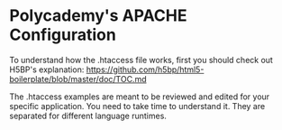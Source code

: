 Polycademy's APACHE Configuration
================================

To understand how the .htaccess file works, first you should check out H5BP's explanation: https://github.com/h5bp/html5-boilerplate/blob/master/doc/TOC.md

The .htaccess examples are meant to be reviewed and edited for your specific application. You need to take time to understand it. They are separated for different language runtimes.